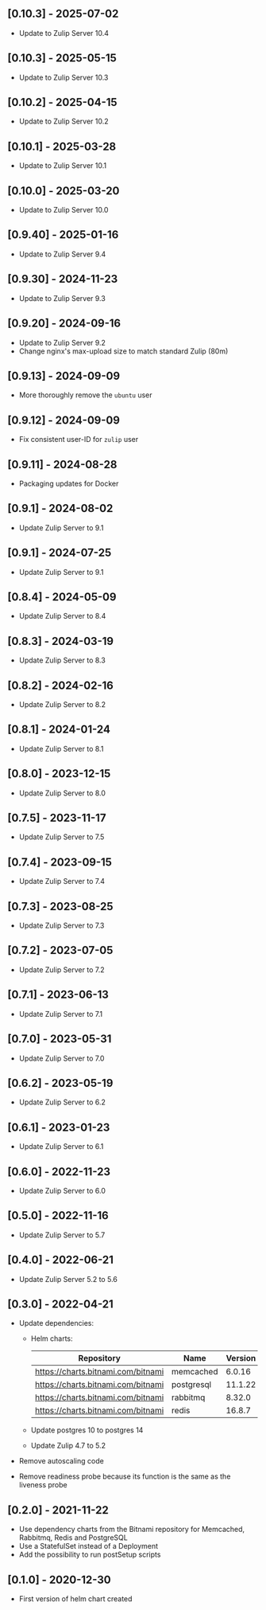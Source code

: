 ## [0.10.3] - 2025-07-02

- Update to Zulip Server 10.4

## [0.10.3] - 2025-05-15

- Update to Zulip Server 10.3

## [0.10.2] - 2025-04-15

- Update to Zulip Server 10.2

## [0.10.1] - 2025-03-28

- Update to Zulip Server 10.1

## [0.10.0] - 2025-03-20

- Update to Zulip Server 10.0

## [0.9.40] - 2025-01-16

- Update to Zulip Server 9.4

## [0.9.30] - 2024-11-23

- Update to Zulip Server 9.3

## [0.9.20] - 2024-09-16

- Update to Zulip Server 9.2
- Change nginx's max-upload size to match standard Zulip (80m)

## [0.9.13] - 2024-09-09

- More thoroughly remove the `ubuntu` user

## [0.9.12] - 2024-09-09

- Fix consistent user-ID for `zulip` user

## [0.9.11] - 2024-08-28

- Packaging updates for Docker

## [0.9.1] - 2024-08-02

- Update Zulip Server to 9.1

## [0.9.1] - 2024-07-25

- Update Zulip Server to 9.1

## [0.8.4] - 2024-05-09

- Update Zulip Server to 8.4

## [0.8.3] - 2024-03-19

- Update Zulip Server to 8.3

## [0.8.2] - 2024-02-16

- Update Zulip Server to 8.2

## [0.8.1] - 2024-01-24

- Update Zulip Server to 8.1

## [0.8.0] - 2023-12-15

- Update Zulip Server to 8.0

## [0.7.5] - 2023-11-17

- Update Zulip Server to 7.5

## [0.7.4] - 2023-09-15

- Update Zulip Server to 7.4

## [0.7.3] - 2023-08-25

- Update Zulip Server to 7.3

## [0.7.2] - 2023-07-05

- Update Zulip Server to 7.2

## [0.7.1] - 2023-06-13

- Update Zulip Server to 7.1

## [0.7.0] - 2023-05-31

- Update Zulip Server to 7.0

## [0.6.2] - 2023-05-19

- Update Zulip Server to 6.2

## [0.6.1] - 2023-01-23

- Update Zulip Server to 6.1

## [0.6.0] - 2022-11-23

- Update Zulip Server to 6.0

## [0.5.0] - 2022-11-16

- Update Zulip Server to 5.7

## [0.4.0] - 2022-06-21

- Update Zulip Server 5.2 to 5.6

## [0.3.0] - 2022-04-21

- Update dependencies:

  - Helm charts:

    | Repository                         | Name       | Version |
    | ---------------------------------- | ---------- | ------- |
    | https://charts.bitnami.com/bitnami | memcached  | 6.0.16  |
    | https://charts.bitnami.com/bitnami | postgresql | 11.1.22 |
    | https://charts.bitnami.com/bitnami | rabbitmq   | 8.32.0  |
    | https://charts.bitnami.com/bitnami | redis      | 16.8.7  |

  - Update postgres 10 to postgres 14
  - Update Zulip 4.7 to 5.2

- Remove autoscaling code
- Remove readiness probe because its function is the same as the liveness probe

## [0.2.0] - 2021-11-22

- Use dependency charts from the Bitnami repository for Memcached, Rabbitmq,
  Redis and PostgreSQL
- Use a StatefulSet instead of a Deployment
- Add the possibility to run postSetup scripts

## [0.1.0] - 2020-12-30

- First version of helm chart created
